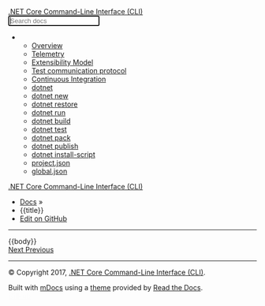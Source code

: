 ﻿<!DOCTYPE html>
<!--[if IE 8]><html class="no-js lt-ie9" lang="en" > <![endif]-->
<!--[if gt IE 8]><!-->
<html class="no-js" lang="en">
<!--<![endif]-->
<head>
    <meta charset="utf-8">
    <meta http-equiv="X-UA-Compatible" content="IE=edge">
    <meta name="viewport" content="width=device-width, initial-scale=1.0">
    <meta name="description" content="">
    <meta name="author" content="">
    <link rel="shortcut icon" href="/images/favicon.ico">
    <title>{{title}} | .NET Core Command-Line Interface (CLI)</title>
    <link href='https://fonts.googleapis.com/css?family=Lato:400,700|Roboto+Slab:400,700|Inconsolata:400,700' rel='stylesheet' type='text/css'>
    <link rel="stylesheet" href="/styles/theme.css" type="text/css" />
    <link rel="stylesheet" href="/styles/theme_extra.css" type="text/css" />
    <link rel="stylesheet" href="/styles/highlight.css">
    <script src="/scripts/jquery-2.1.1.min.js"></script>
    <script src="/scripts/modernizr-2.8.3.min.js"></script>
    <script type="text/javascript" src="/scripts/highlight.pack.js"></script>

</head>
<body class="wy-body-for-nav" role="document">
    <div class="wy-grid-for-nav">
        <nav data-toggle="wy-nav-shift" class="wy-nav-side stickynav">
            <div class="wy-side-nav-search">
                <a href="/" class="icon icon-home"> .NET Core Command-Line Interface (CLI)</a>
                <form id="content_search" action="search.html">
                    <span role="status" aria-live="polite" class="ui-helper-hidden-accessible"></span>
                    <input name="q" id="mkdocs-search-query" type="text" class="search_input search-query ui-autocomplete-input" placeholder="Search docs" autocomplete="off" autofocus>
                </form>
            </div>
            <div class="wy-menu wy-menu-vertical" data-spy="affix" role="navigation" aria-label="main navigation">
                <ul class="current">
                    <li>
                        <ul class="subnav">
							<li class="toctree-l1">
								<a href="/">Overview</a>
							</li>
							<li class="toctree-l1">
								<a href="/telemetry">Telemetry</a>
							</li>
							<li class="toctree-l1">
								<a href="/extensibility">Extensibility Model</a>
							</li>
							<li class="toctree-l1">
								<a href="/test-protocol">Test communication protocol</a>
							</li>
							<li class="toctree-l1">
								<a href="/using-ci-with-cli">Continuous Integration</a>
							</li>
							<li class="toctree-l1">
								<a href="/dotnet">dotnet</a>
							</li>
							<li class="toctree-l1">
								<a href="/dotnet-new">dotnet new</a>
							</li>
							<li class="toctree-l1">
								<a href="/dotnet-restore">dotnet restore</a>
							</li>
							<li class="toctree-l1">
								<a href="/dotnet-run">dotnet run</a>
							</li>
							<li class="toctree-l1">
								<a href="/dotnet-build">dotnet build</a>
							</li>
							<li class="toctree-l1">
								<a href="/dotnet-test">dotnet test</a>
							</li>
							<li class="toctree-l1">
								<a href="/dotnet-pack">dotnet pack</a>
							</li>
							<li class="toctree-l1">
								<a href="/dotnet-publish">dotnet publish</a>
							</li>
							<li class="toctree-l1">
								<a href="/dotnet-install-script">dotnet install-script</a>
							</li>
							<li class="toctree-l1">
								<a href="/project-json">project.json</a>
							</li>
							<li class="toctree-l1">
								<a href="/global-json">global.json</a>
							</li>
                        </ul>
                    </li>
                </ul>
            </div>
        </nav>
        <section data-toggle="wy-nav-shift" class="wy-nav-content-wrap">
            <nav class="wy-nav-top" role="navigation" aria-label="top navigation">
                <i data-toggle="wy-nav-top" class="fa fa-bars"></i>
                <a href="#">.NET Core Command-Line Interface (CLI)</a>
            </nav>
            <div class="wy-nav-content">
                <div class="rst-content">
                    <div role="navigation" aria-label="breadcrumbs navigation">
                        <ul class="wy-breadcrumbs">
                            <li><a href="/">Docs</a> &raquo;</li>
                            <li>{{title}}</li>
                            <li class="wy-breadcrumbs-aside">
                                <a href="#" class="icon icon-github"> Edit on GitHub</a>
                            </li>
                        </ul>
                        <hr />
                    </div>
                    <div role="main">
                        <div class="section">
                            {{body}}
                        </div>
                    </div>
                    <footer>
                        <div class="rst-footer-buttons" role="navigation" aria-label="footer navigation">
                            <a href="#" class="btn btn-neutral float-right" title="">Next <span class="icon icon-circle-arrow-right"></span></a>
                            <a href="#" class="btn btn-neutral" title=""><span class="icon icon-circle-arrow-left"></span> Previous</a>
                        </div>
                        <hr />
                        <div role="contentinfo">
                            <p>© Copyright 2017, <a href="#">.NET Core Command-Line Interface (CLI)</a>.</p>
                        </div>
                        Built with <a href="#">mDocs</a> using a <a href="https://github.com/snide/sphinx_rtd_theme">theme</a> provided by <a href="https://readthedocs.org">Read the Docs</a>.
                    </footer>
                </div>
            </div>
        </section>
    </div>
    <div class="rst-versions" role="note" style="cursor: pointer">
        <span class="rst-current-version" data-toggle="rst-current-version">
            <a href="#" class="icon icon-github" style="float: left; color: #fcfcfc"> GitHub</a>
        </span>
    </div>
    <script src="/scripts/theme.js"></script>
</body>
</html>
